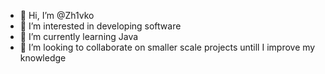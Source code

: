 - 👋 Hi, I’m @Zh1vko
- 👀 I’m interested in developing software
- 🌱 I’m currently learning Java
- 💞️ I’m looking to collaborate on smaller scale projects untill I improve my knowledge

<!---
Zh1vko/Zh1vko is a ✨ special ✨ repository because its `README.md` (this file) appears on your GitHub profile.
You can click the Preview link to take a look at your changes.
--->
